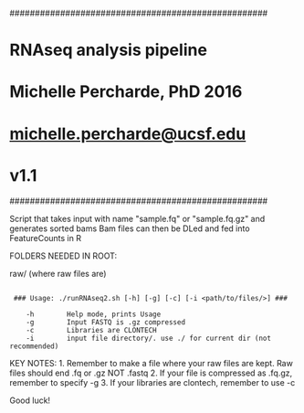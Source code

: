 ###################################################
#       RNAseq analysis pipeline                  #
#       Michelle Percharde, PhD 2016              #
#        michelle.percharde@ucsf.edu              #
#                v1.1                             #
###################################################


Script that takes input with name "sample.fq" or "sample.fq.gz" and generates sorted bams
Bam files can then be DLed and fed into FeatureCounts in R

FOLDERS NEEDED IN ROOT:

raw/ (where raw files are)
~~~~~~~~~~~~~~~~~~~~~~~~~~~~~~~~~~~~~~~~~~~~~~~~~~

 ### Usage: ./runRNAseq2.sh [-h] [-g] [-c] [-i <path/to/files/>] ###

    -h        Help mode, prints Usage
    -g        Input FASTQ is .gz compressed
    -c        Libraries are CLONTECH
    -i        input file directory/. use ./ for current dir (not recommended)

~~~~~~~~~~~~~~~~~~~~~~~~~~~~~~~~~~~~~~~~~~~~~~~~~~

   KEY NOTES:
	1. Remember to make a file where your raw files are kept. Raw files should end .fq or .gz NOT .fastq
	2. If your file is compressed as .fq.gz, remember to specify -g
	3. If your libraries are clontech, remember to use -c

   Good luck!

~~~~~~~~~~~~~~~~~~~~~~~~~~~~~~~~~~~~~~~~~~~~~~~~~~
